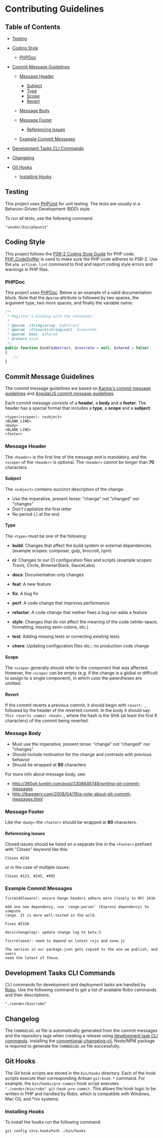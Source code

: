 Contributing Guidelines
=======================

Table of Contents
-----------------

-   [Testing](#testing)

-   [Coding Style](#coding-style)
    - [PHPDoc](#phpdoc)

-   [Commit Message Guidelines](#commit-message-guidelines)
    -   [Message Header](#message-header)
        - [Subject](#subject)
        - [Type](#type)
        - [Scope](#scope)
        - [Revert](#revert)

    -   [Message Body](#message-body)

    -   [Message Footer](#message-footer)
        - [Referencing Issues](#referencing-issues)

    -   [Example Commit Messages](#example-commit-messages)

-   [Development Tasks CLI Commands](#development-tasks-cli-commands)

-   [Changelog](#changelog)

-   [Git Hooks](#git-hooks)
    - [Installing Hooks](#installing-hooks)

Testing
-------

This project uses [PHPUnit](https://phpunit.de) for unit testing. The tests are
usually in a Behavior-Driven Development (BDD) style.

To run all tests, use the following command.
```shell
"vendor/bin/phpunit"
```

Coding Style
------------

This project follows the [PSR-2 Coding Style
Guide](https://www.php-fig.org/psr/psr-2/) for PHP code.
[PHP_CodeSniffer](https://github.com/squizlabs/PHP_CodeSniffer) is used to
make sure the PHP code adheres to PSR-2. Use the `php artisan lint` command to
find and report coding style errors and warnings in PHP files.

### PHPDoc

This project uses
[PHPDoc](https://docs.phpdoc.org/references/phpdoc/index.html). Below is an
example of a valid documentation block. Note that the `@param` attribute is
followed by two spaces, the argument type, two more spaces, and finally the
variable name:

```php
/**
 * Register a binding with the container.
 *
 * @param  string|array  $abstract
 * @param  \Closure|string|null  $concrete
 * @param  bool  $shared
 * @return void
 */
public function bind($abstract, $concrete = null, $shared = false)
{
    //
}
```

Commit Message Guidelines
-------------------------

The commit message guidelines are based on
[Karma's commit message guidelines](http://karma-runner.github.io/1.0/dev/git-commit-msg.html)
and [AngularJS commit message guidelines](https://github.com/angular/angular/blob/master/CONTRIBUTING.md).

Each commit message consists of a **header**, a **body** and a **footer**. The
header has a special format that includes a **type**, a **scope** and a
**subject**:

```text
<type>(<scope>): <subject>
<BLANK LINE>
<body>
<BLANK LINE>
<footer>
```

### Message Header

The `<header>` is the first line of the message and is mandatory, and the
`<scope>` of the `<header>` is optional. The `<header>` cannot be longer than
**70** characters.

#### Subject
The `<subject>` contains succinct description of the change:

- Use the imperative, present tense: "change" not "changed" nor "changes"
- Don't capitalize the first letter
- No period (.) at the end

#### Type
The `<type>` must be one of the following:

-   **build**: Changes that affect the build system or external dependencies
    (example scopes: composer, gulp, broccoli, npm)

-   **ci**: Changes to our CI configuration files and scripts (example scopes:
    Travis, Circle, BrowserStack, SauceLabs)

-   **docs**: Documentation only changes

-   **feat**: A new feature

-   **fix**: A bug fix

-   **perf**: A code change that improves performance

-   **refactor**: A code change that neither fixes a bug nor adds a feature

-   **style**: Changes that do not affect the meaning of the code (white-space,
    formatting, missing semi-colons, etc.)

-   **test**: Adding missing tests or correcting existing tests

-   **chore**: Updating configuration files etc.; no production code change

#### Scope

The `<scope>` generally should refer to the component that was affected.
However, the `<scope>` can be empty (e.g. if the change is a global or difficult
to assign to a single component), in which case the parentheses are omitted.

#### Revert

If the commit reverts a previous commit, it should begin with `revert: `,
followed by the header of the reverted commit. In the body it should say:
`This reverts commit <hash>.`, where the hash is the SHA (at least the first 8
characters) of the commit being reverted.

### Message Body

- Must use the imperative, present tense: "change" not "changed" nor "changes"
- Should include motivation for the change and contrasts with previous behavior
- Should be wrapped at **80** characters

For more info about message body, see:
- <http://365git.tumblr.com/post/3308646748/writing-git-commit-messages>
- <http://tbaggery.com/2008/04/19/a-note-about-git-commit-messages.html>

### Message Footer

Like the `<body>` the `<footer>` should be wrapped at **80** characters.

#### Referencing Issues

Closed issues should be listed on a separate line in the `<footer>` prefixed
with "Closes" keyword like this:

```text
Closes #234
```

or in the case of multiple issues:

```text
Closes #123, #245, #992
```

### Example Commit Messages

```text
fix(middleware): ensure Range headers adhere more closely to RFC 2616

Add one new dependency, use `range-parser` (Express dependency) to compute
range. It is more well-tested in the wild.

Fixes #2310
```

```text
docs(changelog): update change log to beta.5
```

```text
fix(release): need to depend on latest rxjs and zone.js

The version in our package.json gets copied to the one we publish, and users
need the latest of these.
```

Development Tasks CLI Commands
------------------------------

CLI commands for development and deployment tasks are handled by
[Robo](https://robo.li/). Use the following command to get a list of available
Robo commands and their descriptions.
```shell
"./vendor/bin/robo"
```

Changelog
---------

The `CHANGELOG.md` file is automatically generated from the commit messages and
the repository tags when creating a release using [development task CLI commands](#development-tasks-cli-commands).
Installing the [conventional-changelog-cli](https://github.com/conventional-changelog/conventional-changelog/tree/master/packages/conventional-changelog-cli),
Node/NPM package is required to generate the `CHANGELOG.md` file successfully.

Git Hooks
---------

The Git hook scripts are stored in the `bin/hooks` directory. Each of the hook
scripts execute their corresponding Artisan `git:hook-*` command. For example,
the `bin/hooks/pre-commit` hook script executes
`"./vendor/bin/robo" git:hook-pre-commit`. This allows the hook logic to be
written in PHP and handled by Robo, which is compatible with Windows, Mac OS,
and \*nix systems.

### Installing Hooks

To install the hooks run the following command:
```shell
git config core.hooksPath ./bin/hooks
```
